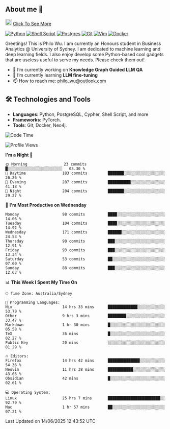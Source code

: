 ## About me 🤗

<a href="#"><img src="https://media.giphy.com/media/hvRJCLFzcasrR4ia7z/giphy.gif" width="20px" height="20px"></a> [Click To See More](https://codeboyphilo.github.io)

[![Python](https://img.shields.io/badge/python-3670A0?style=for-the-badge&logo=python&logoColor=ffdd54)](#)
[![Shell Script](https://img.shields.io/badge/shell_script-%23121011.svg?style=for-the-badge&logo=gnu-bash&logoColor=white)](#)
[![Postgres](https://img.shields.io/badge/postgres-%23316192.svg?style=for-the-badge&logo=postgresql&logoColor=white)](#)
[![Git](https://img.shields.io/badge/git-%23F05033.svg?style=for-the-badge&logo=git&logoColor=white)](#)
[![Vim](https://img.shields.io/badge/VIM-%2311AB00.svg?style=for-the-badge&logo=vim&logoColor=white)](#)
[![Docker](https://img.shields.io/badge/docker-%230db7ed.svg?style=for-the-badge&logo=docker&logoColor=white)](#)

Greetings! This is Philo Wu. I am currently an Honours student in Business Analytics \@ University of Sydney. I am dedicated to machine learning and deep learning fields. I also enjoy develop some Python-based cool gadgets that are ~~useless~~ useful to serve my needs. Please check them out!

- 🔭 I’m currently working on **Knowledge Graph Guided LLM QA**
- 🌱 I’m currently learning **LLM fine-tuning**
- 📫 How to reach me: philo_wu@outlook.com

## 🛠 Technologies and Tools
- **Languages**: Python, PostgreSQL, Cypher, Shell Script, and more
- **Frameworks**: PyTorch.
- **Tools**: Git, Docker, Neo4j.

<!--START_SECTION:waka-->
![Code Time](http://img.shields.io/badge/Code%20Time-790%20hrs%2052%20mins-blue)

![Profile Views](http://img.shields.io/badge/Profile%20Views-0-blue)

**I'm a Night 🦉** 

```text
🌞 Morning                23 commits          █░░░░░░░░░░░░░░░░░░░░░░░░   03.30 % 
🌆 Daytime                183 commits         ███████░░░░░░░░░░░░░░░░░░   26.26 % 
🌃 Evening                287 commits         ██████████░░░░░░░░░░░░░░░   41.18 % 
🌙 Night                  204 commits         ███████░░░░░░░░░░░░░░░░░░   29.27 % 
```
📅 **I'm Most Productive on Wednesday** 

```text
Monday                   98 commits          ████░░░░░░░░░░░░░░░░░░░░░   14.06 % 
Tuesday                  104 commits         ████░░░░░░░░░░░░░░░░░░░░░   14.92 % 
Wednesday                171 commits         ██████░░░░░░░░░░░░░░░░░░░   24.53 % 
Thursday                 90 commits          ███░░░░░░░░░░░░░░░░░░░░░░   12.91 % 
Friday                   93 commits          ███░░░░░░░░░░░░░░░░░░░░░░   13.34 % 
Saturday                 53 commits          ██░░░░░░░░░░░░░░░░░░░░░░░   07.60 % 
Sunday                   88 commits          ███░░░░░░░░░░░░░░░░░░░░░░   12.63 % 
```


📊 **This Week I Spent My Time On** 

```text
🕑︎ Time Zone: Australia/Sydney

💬 Programming Languages: 
Nix                      14 hrs 33 mins      █████████████░░░░░░░░░░░░   53.79 % 
Other                    9 hrs 3 mins        ████████░░░░░░░░░░░░░░░░░   33.47 % 
Markdown                 1 hr 30 mins        █░░░░░░░░░░░░░░░░░░░░░░░░   05.58 % 
TeX                      36 mins             █░░░░░░░░░░░░░░░░░░░░░░░░   02.27 % 
Public Key               20 mins             ░░░░░░░░░░░░░░░░░░░░░░░░░   01.29 % 

🔥 Editors: 
Firefox                  14 hrs 42 mins      ██████████████░░░░░░░░░░░   54.36 % 
Neovim                   11 hrs 38 mins      ███████████░░░░░░░░░░░░░░   43.03 % 
Obsidian                 42 mins             █░░░░░░░░░░░░░░░░░░░░░░░░   02.61 % 

💻 Operating System: 
Linux                    25 hrs 7 mins       ███████████████████████░░   92.79 % 
Mac                      1 hr 57 mins        ██░░░░░░░░░░░░░░░░░░░░░░░   07.21 % 
```


 Last Updated on 14/06/2025 12:43:52 UTC
<!--END_SECTION:waka-->
